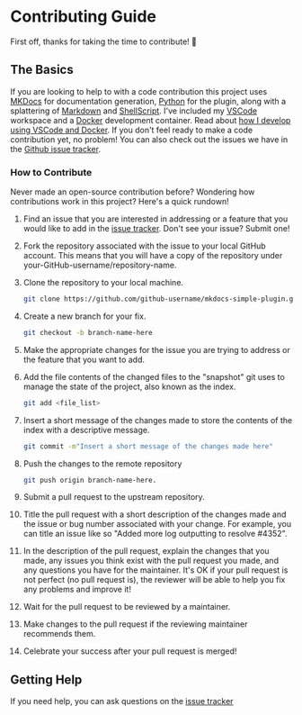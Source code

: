 # Contributing Guide

First off, thanks for taking the time to contribute! :rocket:

## The Basics

If you are looking to help to with a code contribution this project uses [MKDocs](https://www.mkdocs.org/) for documentation generation, [Python](https://www.python.org/) for the plugin, along with a splattering of [Markdown](https://www.markdownguide.org/) and [ShellScript](https://en.wikipedia.org/wiki/Shell_script).  I've included my [VSCode](https://code.visualstudio.com/) workspace and a [Docker](https://docs.docker.com/) development container.  Read about [how I develop using VSCode and Docker](http://www.lyonthackston.com/articles/docker_development.html). If you don't feel ready to make a code contribution yet, no problem! You can also check out the issues we have in the [Github issue tracker](https://github.com/athackst/mkdocs-simple-plugin/issues).

<!-- TODO
If you are interested in making a code contribution and would like to learn more about the technologies that this project uses, check out the list below.

* _[bulleted list of resources (tutorials, videos, books) that new contributors
can use to learn what they need to know to contribute to your project]_
-->

### How to Contribute

Never made an open-source contribution before? Wondering how contributions work in this project? Here's a quick rundown!

1. Find an issue that you are interested in addressing or a feature that you would like to add in the [issue tracker](https://github.com/athackst/mkdocs-simple-plugin/issues).  Don't see your issue?  Submit one!

2. Fork the repository associated with the issue to your local GitHub account. This means that you will have a copy of the repository under your-GitHub-username/repository-name.

3. Clone the repository to your local machine.

    ```bash
    git clone https://github.com/github-username/mkdocs-simple-plugin.git
    ```

4. Create a new branch for your fix.

    ```bash
    git checkout -b branch-name-here
    ```

5. Make the appropriate changes for the issue you are trying to address or the feature that you want to add.

6. Add the file contents of the changed files to the "snapshot" git uses to manage the state of the project, also known as the index.

    ```bash
    git add <file_list>
    ```

7. Insert a short message of the changes made to store the contents of the index with a descriptive message.

    ```bash
    git commit -m"Insert a short message of the changes made here"
    ```

8. Push the changes to the remote repository

    ```bash
    git push origin branch-name-here.
    ```

9. Submit a pull request to the upstream repository.

10. Title the pull request with a short description of the changes made and the issue or bug number associated with your change. For example, you can title an issue like so "Added more log outputting to resolve #4352".

11. In the description of the pull request, explain the changes that you made, any issues you think exist with the pull request you made, and any questions you have for the maintainer. It's OK if your pull request is not perfect (no pull request is), the reviewer will be able to help you fix any problems and improve it!

12. Wait for the pull request to be reviewed by a maintainer.

13. Make changes to the pull request if the reviewing maintainer recommends them.

14. Celebrate your success after your pull request is merged!

## Getting Help

If you need help, you can ask questions on the [issue tracker](https://github.com/athackst/mkdocs-simple-plugin/issues)

<!-- TODO
## Code of Conduct

Our [Code of Conduct](CODE_OF_CONDUCT.md) means that you are responsible for treating everyone on the project with respect and courtesy regardless of their identity. If you are the victim of any inappropriate behavior or comments as described in our [Code of Conduct](CODE_OF_CONDUCT.md), we are here for you and will do the best to ensure that the abuser is reprimanded appropriately, per our code. 
-->

